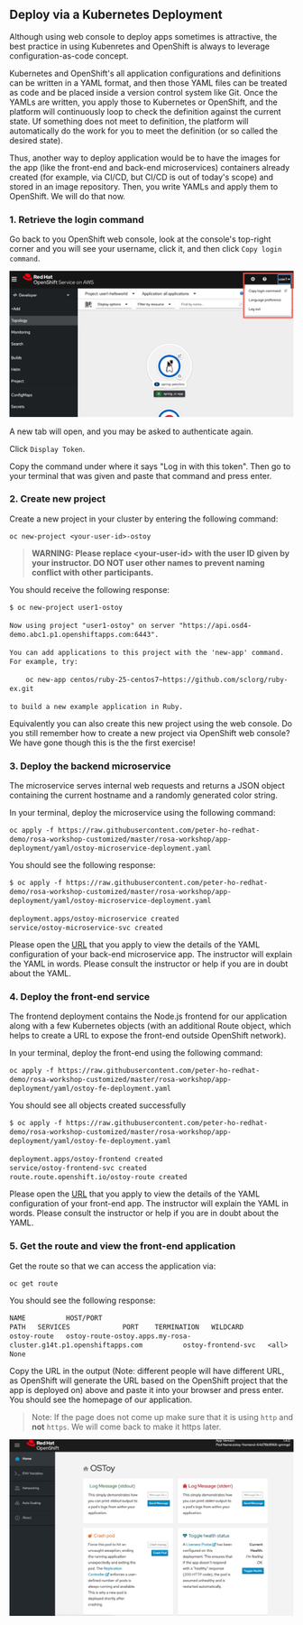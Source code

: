 ## Deploy via a Kubernetes Deployment

Although using web console to deploy apps sometimes is attractive, the best practice in using Kubenretes and OpenShift is always to leverage configuration-as-code concept. 

Kubernetes and OpenShift's all application configurations and definitions can be written in a YAML format, and then those YAML files can be treated as code and be placed inside a version control system like Git. Once the YAMLs are written, you apply those to Kubernetes or OpenShift, and the platform will continuously loop to check the definition against the current state. Uf something does not meet to definition, the platform will automatically do the work for you to meet the definition (or so called the desired state).

Thus, another way to deploy application would be to have the images for the app (like the front-end and back-end microservices) containers already created (for example, via CI/CD, but CI/CD is out of today's scope) and stored in an image repository. Then, you write YAMLs and apply them to OpenShift. We will do that now.

### 1. Retrieve the login command

Go back to you OpenShift web console, look at the console's top-right corner and you will see your username, click it, and then click `Copy login command`.

![image](images/04-001.jpg)

A new tab will open, and you may be asked to authenticate again.

Click `Display Token`.

Copy the command under where it says "Log in with this token". Then go to your terminal that was given and paste that command and press enter.

### 2. Create new project
Create a new project in your cluster by entering the following command:

    oc new-project <your-user-id>-ostoy

> <b>WARNING: Please replace <your-user-id\> with the user ID given by your instructor. DO NOT user other names to prevent naming conflict with other participants.</b>

You should receive the following response:

    $ oc new-project user1-ostoy

    Now using project "user1-ostoy" on server "https://api.osd4-demo.abc1.p1.openshiftapps.com:6443".

    You can add applications to this project with the 'new-app' command. For example, try:

        oc new-app centos/ruby-25-centos7~https://github.com/sclorg/ruby-ex.git

    to build a new example application in Ruby.

Equivalently you can also create this new project using the web console. Do you still remember how to create a new project via OpenShift web console? We have gone though this is the the first exercise!

### 3. Deploy the backend microservice

The microservice serves internal web requests and returns a JSON object containing the current hostname and a randomly generated color string.

In your terminal, deploy the microservice using the following command:

    oc apply -f https://raw.githubusercontent.com/peter-ho-redhat-demo/rosa-workshop-customized/master/rosa-workshop/app-deployment/yaml/ostoy-microservice-deployment.yaml

You should see the following response:

    $ oc apply -f https://raw.githubusercontent.com/peter-ho-redhat-demo/rosa-workshop-customized/master/rosa-workshop/app-deployment/yaml/ostoy-microservice-deployment.yaml

    deployment.apps/ostoy-microservice created
    service/ostoy-microservice-svc created

Please open the [URL](https://raw.githubusercontent.com/peter-ho-redhat-demo/rosa-workshop-customized/master/rosa-workshop/app-deployment/yaml/ostoy-microservice-deployment.yaml) that you apply to view the details of the YAML configuration of your back-end microservice app. The instructor will explain the YAML in words. Please consult the instructor or help if you are in doubt about the YAML.

### 4. Deploy the front-end service

The frontend deployment contains the Node.js frontend for our application along with a few Kubernetes objects (with an additional Route object, which helps to create a URL to expose the front-end outside OpenShift network).

In your terminal, deploy the front-end using the following command:

    oc apply -f https://raw.githubusercontent.com/peter-ho-redhat-demo/rosa-workshop-customized/master/rosa-workshop/app-deployment/yaml/ostoy-fe-deployment.yaml

You should see all objects created successfully

    $ oc apply -f https://raw.githubusercontent.com/peter-ho-redhat-demo/rosa-workshop-customized/master/rosa-workshop/app-deployment/yaml/ostoy-fe-deployment.yaml

    deployment.apps/ostoy-frontend created
    service/ostoy-frontend-svc created
    route.route.openshift.io/ostoy-route created

Please open the [URL](https://raw.githubusercontent.com/peter-ho-redhat-demo/rosa-workshop-customized/master/rosa-workshop/app-deployment/yaml/ostoy-fe-deployment.yaml) that you apply to view the details of the YAML configuration of your front-end app. The instructor will explain the YAML in words. Please consult the instructor or help if you are in doubt about the YAML.

### 5. Get the route and view the front-end application
Get the route so that we can access the application via: 
    
    oc get route

You should see the following response:

    NAME          HOST/PORT                                                 PATH   SERVICES             PORT    TERMINATION   WILDCARD
    ostoy-route   ostoy-route-ostoy.apps.my-rosa-cluster.g14t.p1.openshiftapps.com          ostoy-frontend-svc   <all>                 None

Copy the URL in the output (Note: different people will have different URL, as OpenShift will generate the URL based on the OpenShift project that the app is deployed on) above and paste it into your browser and press enter. You should see the homepage of our application.

> Note: If the page does not come up make sure that it is using `http` and **not** `https`. We will come back to make it https later.

![image](images/04-002.jpg)